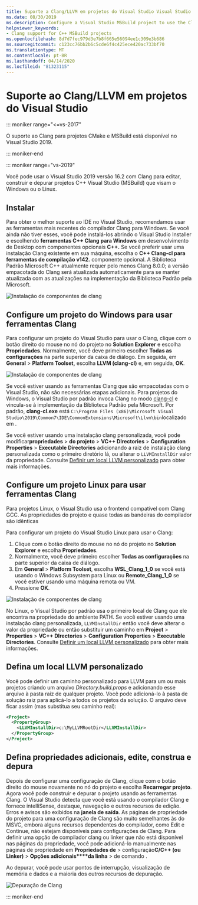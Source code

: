 ```yaml
---
title: Suporte a Clang/LLVM em projetos do Visual Studio Visual Studio
ms.date: 08/30/2019
ms.description: Configure a Visual Studio MSBuild project to use the Clang/LLVM toolchain.
helpviewer_keywords:
- Clang support for C++ MSBuild projects
ms.openlocfilehash: 8d7d7fec979d3e7b8f665e56094ee1c309e3b686
ms.sourcegitcommit: c123cc76bb2b6c5cde6f4c425ece420ac733bf70
ms.translationtype: MT
ms.contentlocale: pt-BR
ms.lasthandoff: 04/14/2020
ms.locfileid: "81323115"
---
```

# <a name="clangllvm-support-in-visual-studio-projects"></a>Suporte ao Clang/LLVM em projetos do Visual Studio

::: moniker range="<=vs-2017"

O suporte ao Clang para projetos CMake e MSBuild está disponível no Visual Studio 2019.

::: moniker-end

::: moniker range="vs-2019"

Você pode usar o Visual Studio 2019 versão 16.2 com Clang para editar, construir e depurar projetos C++ Visual Studio (MSBuild) que visam o Windows ou o Linux.

## <a name="install"></a>Instalar

Para obter o melhor suporte ao IDE no Visual Studio, recomendamos usar as ferramentas mais recentes do compilador Clang para Windows. Se você ainda não tiver esses, você pode instalá-los abrindo o Visual Studio Installer e escolhendo **ferramentas C++ Clang para Windows** em desenvolvimento de Desktop com componentes opcionais **C++.** Se você preferir usar uma instalação Clang existente em sua máquina, escolha o **C++ Clang-cl para ferramentas de compilação v142.** componente opcional. A Biblioteca Padrão Microsoft C++ atualmente requer pelo menos Clang 8.0.0; a versão empacotada do Clang será atualizada automaticamente para se manter atualizada com as atualizações na implementação da Biblioteca Padrão pela Microsoft.

![Instalação de componentes de clang](media/clang-install-vs2019.png)

## <a name="configure-a-windows-project-to-use-clang-tools"></a>Configure um projeto do Windows para usar ferramentas Clang

Para configurar um projeto do Visual Studio para usar o Clang, clique com o botão direito do mouse no nó do projeto no **Solution Explorer** e escolha **Propriedades**. Normalmente, você deve primeiro escolher **Todas as configurações** na parte superior da caixa de diálogo. Em seguida, em **General** > **Platform Toolset,** escolha **LLVM (clang-cl)** e, em seguida, **OK**.

![Instalação de componentes de clang](media/clang-msbuild-prop-page.png)

Se você estiver usando as ferramentas Clang que são empacotadas com o Visual Studio, não são necessárias etapas adicionais. Para projetos do Windows, o Visual Studio por padrão invoca Clang no modo [clang-cl](https://llvm.org/devmtg/2014-04/PDFs/Talks/clang-cl.pdf) e vincula-se à implementação da Biblioteca Padrão pela Microsoft. Por padrão, **clang-cl.exe** está `C:\Program Files (x86)\Microsoft Visual Studio\2019\Common7\IDE\CommonExtensions\Microsoft\Llvm\bin`localizado em .

Se você estiver usando uma instalação clang personalizada, você pode modificar**propriedades** >  **do projeto** > **VC++ DIrectories** > **Configuration Properties** > **Executable Directories** adicionando a raiz de instalação clang personalizada como o primeiro diretório lá, ou alterar o `LLVMInstallDir` valor da propriedade. Consulte [Definir um local LLVM personalizado](#custom_llvm_location) para obter mais informações.

## <a name="configure-a-linux-project-to-use-clang-tools"></a>Configure um projeto Linux para usar ferramentas Clang

Para projetos Linux, o Visual Studio usa o frontend compatível com Clang GCC. As propriedades do projeto e quase todas as bandeiras do compilador são idênticas

Para configurar um projeto do Visual Studio Linux para usar o Clang:

1. Clique com o botão direito do mouse no nó do projeto no **Solution Explorer** e escolha **Propriedades**.
1. Normalmente, você deve primeiro escolher **Todas as configurações** na parte superior da caixa de diálogo.
1. Em **General** > **Platform Toolset**, escolha **WSL_Clang_1_0** se você está usando o Windows Subsystem para Linux ou **Remote_Clang_1_0** se você estiver usando uma máquina remota ou VM.
1. Pressione **OK**.

![Instalação de componentes de clang](media/clang-msbuild-prop-page.png)

No Linux, o Visual Studio por padrão usa o primeiro local de Clang que ele encontra na propriedade do ambiente PATH. Se você estiver usando uma instalação clang personalizada, `LLVMInstallDir` então você deve alterar o valor da propriedade ou então substituir um caminho em **Project** > **Properties** > **VC++ DIrectories** > **Configuration Properties** > **Executable Directories**. Consulte [Definir um local LLVM personalizado](#custom_llvm_location) para obter mais informações.

## <a name="set-a-custom-llvm-location"></a><a name="custom_llvm_location"></a>Defina um local LLVM personalizado

Você pode definir um caminho personalizado para LLVM para um ou mais projetos criando um arquivo *Directory.build.props* e adicionando esse arquivo à pasta raiz de qualquer projeto. Você pode adicioná-lo à pasta de solução raiz para aplicá-lo a todos os projetos da solução. O arquivo deve ficar assim (mas substitua seu caminho real):

```xml
<Project>
  <PropertyGroup>
    <LLVMInstallDir>c:\MyLLVMRootDir</LLVMInstallDir>
  </PropertyGroup>
</Project>
```

## <a name="set-additional-properties-edit-build-and-debug"></a>Defina propriedades adicionais, edite, construa e depura

Depois de configurar uma configuração de Clang, clique com o botão direito do mouse novamente no nó do projeto e escolha **Recarregar projeto**. Agora você pode construir e depurar o projeto usando as ferramentas Clang. O Visual Studio detecta que você está usando o compilador Clang e fornece intelliSense, destaque, navegação e outros recursos de edição. Erros e avisos são exibidos na **janela de saída**. As páginas de propriedade do projeto para uma configuração de Clang são muito semelhantes às do MSVC, embora alguns recursos dependentes do compilador, como Edit e Continue, não estejam disponíveis para configurações de Clang. Para definir uma opção de compilador clang ou linker que não está disponível nas páginas da propriedade, você pode adicioná-lo manualmente nas páginas de propriedade em **Propriedades de** > configuração**C/C++ (ou Linker)** > **Opções adicionais****da linha** > de comando .

Ao depurar, você pode usar pontos de interrupção, visualização de memória e dados e a maioria dos outros recursos de depuração.  

![Depuração de Clang](media/clang-debug-msbuild.png)

::: moniker-end
